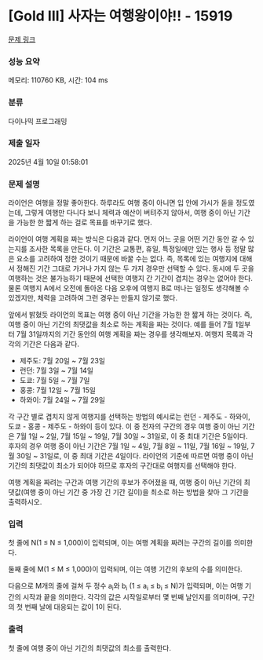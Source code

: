 # [Gold III] 사자는 여행왕이야!! - 15919 

[문제 링크](https://www.acmicpc.net/problem/15919) 

### 성능 요약

메모리: 110760 KB, 시간: 104 ms

### 분류

다이나믹 프로그래밍

### 제출 일자

2025년 4월 10일 01:58:01

### 문제 설명

<p>라이언은 여행을 정말 좋아한다. 하루라도 여행 중이 아니면 입 안에 가시가 돋을 정도였는데, 그렇게 여행만 다니다 보니 체력과 예산이 버텨주지 않아서, 여행 중이 아닌 기간을 가능한 한 짧게 하는 걸로 목표를 바꾸기로 했다.</p>

<p>라이언이 여행 계획을 짜는 방식은 다음과 같다. 먼저 어느 곳을 어떤 기간 동안 갈 수 있는지를 조사한 목록을 만든다. 이 기간은 교통편, 휴일, 특정일에만 있는 행사 등 정말 많은 요소를 고려하여 정한 것이기 때문에 바꿀 수는 없다. 즉, 목록에 있는 여행지에 대해서 정해진 기간 그대로 가거나 가지 않는 두 가지 경우만 선택할 수 있다. 동시에 두 곳을 여행하는 것은 불가능하기 때문에 선택한 여행지 간 기간이 겹치는 경우는 없어야 한다. 물론 여행지 A에서 오전에 돌아온 다음 오후에 여행지 B로 떠나는 일정도 생각해볼 수 있겠지만, 체력을 고려하여 그런 경우는 만들지 않기로 했다.</p>

<p>앞에서 밝혔듯 라이언의 목표는 여행 중이 아닌 기간을 가능한 한 짧게 하는 것이다. 즉, 여행 중이 아닌 기간의 최댓값을 최소로 하는 계획을 짜는 것이다. 예를 들어 7월 1일부터 7월 31일까지의 기간 동안의 여행 계획을 짜는 경우를 생각해보자. 여행지 목록과 각각의 기간은 다음과 같다.</p>

<ul>
	<li>제주도: 7월 20일 ~ 7월 23일</li>
	<li>런던: 7월 3일 ~ 7월 14일</li>
	<li>도쿄: 7월 5일 ~ 7월 7일</li>
	<li>홍콩: 7월 12일 ~ 7월 15일</li>
	<li>하와이: 7월 24일 ~ 7월 29일</li>
</ul>

<p>각 구간 별로 겹치지 않게 여행지를 선택하는 방법의 예시로는 런던 - 제주도 - 하와이, 도쿄 - 홍콩 - 제주도 - 하와이 등이 있다. 이 중 전자의 구간의 경우 여행 중이 아닌 기간은 7월 1일 ~ 2일, 7월 15일 ~ 19일, 7월 30일 ~ 31일로, 이 중 최대 기간은 5일이다. 후자의 경우 여행 중이 아닌 기간은 7월 1일 ~ 4일, 7월 8일 ~ 11일, 7월 16일 ~ 19일, 7월 30일 ~ 31일로, 이 중 최대 기간은 4일이다. 라이언의 기준에 따르면 여행 중이 아닌 기간의 최댓값이 최소가 되어야 하므로 후자의 구간대로 여행지를 선택해야 한다.</p>

<p>여행 계획을 짜려는 구간과 여행 기간의 후보가 주어졌을 때, 여행 중이 아닌 기간의 최댓값(여행 중이 아닌 기간 중 가장 긴 기간 길이)을 최소로 하는 방법을 찾아 그 기간을 출력하시오.</p>

### 입력 

 <p>첫 줄에 N(1 ≤ N ≤ 1,000)이 입력되며, 이는 여행 계획을 짜려는 구간의 길이를 의미한다.</p>

<p>둘째 줄에 M(1 ≤ M ≤ 1,000)이 입력되며, 이는 여행 기간의 후보의 수를 의미한다.</p>

<p>다음으로 M개의 줄에 걸쳐 두 정수 a<sub>i</sub>와 b<sub>i</sub> (1 ≤ a<sub>i</sub> ≤ b<sub>i</sub> ≤ N)가 입력되며, 이는 여행 기간의 시작과 끝을 의미한다. 각각의 값은 시작일로부터 몇 번째 날인지를 의미하며, 구간의 첫 번째 날에 대응되는 값이 1이 된다.</p>

### 출력 

 <p>첫 줄에 여행 중이 아닌 기간의 최댓값의 최소를 출력한다.</p>

